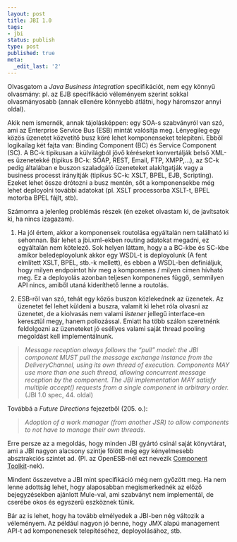 ```yaml
---
layout: post
title: JBI 1.0
tags:
- jbi
status: publish
type: post
published: true
meta:
  _edit_last: '2'
---
```

Olvasgatom a<em> Java Business Integration</em> specifikációt, nem egy könnyű olvasmány: pl. az EJB specifikáció véleményem szerint sokkal olvasmányosabb (annak ellenére könnyebb átlátni, hogy háromszor annyi oldal).

Akik nem ismernék, annak tájolásképpen: egy SOA-s szabványról van szó, ami az Enterprise Service Bus (ESB) mintát valósítja meg. Lényegileg egy közös üzenetet közvetítő busz köré lehet komponenseket telepíteni. Ebből logikailag két fajta van: Binding Component (BC) és Service Component (SC). A BC-k tipikusan a külvilágból jövő kéréseket konvertálják belső XML-es üzenetekké (tipikus BC-k: SOAP, REST, Email, FTP, XMPP,...), az SC-k pedig általában e buszon szaladgáló üzeneteket alakítgatják vagy a business processt irányítják (tipikus SC-k: XSLT, BPEL, EJB, Scripting). Ezeket lehet össze drótozni a busz mentén, sőt a komponensekbe még lehet deployolni további adatokat (pl. XSLT processorba XSLT-t, BPEL motorba BPEL fájlt, stb).

Számomra a jelenleg problémás részek (én ezeket olvastam ki, de javítsatok ki, ha nincs izagazam).

1. Ha jól értem, akkor a komponensek routolása egyáltalán nem található ki sehonnan. Bár lehet a jbi.xml-ekben routing adatokat megadni, ez egyáltalán nem kötelező. Sok helyen láttam, hogy a a BC-kbe és SC-kbe amikor beledeployolunk akkor egy WSDL-t is deployolunk (A fent elmlített XSLT, BPEL, stb.-k mellett), és ebben a WSDL-ben definiáljuk, hogy milyen endpointot hív meg a komponenes / milyen címen hívható meg. Ez a deployolás azonban teljesen komponenes függő, semmilyen API nincs, amiből utaná kideríthető lenne a routolás.

2. ESB-ről van szó, tehát egy közös buszon közlekednek az üzenetek. Az üzenetet fel lehet küldeni a buszra, valamit ki lehet róla olvasni az üzenetet, de a kiolvasás nem valami <em>listener</em> jellegű interface-en keresztül megy, hanem pollozással. Emiatt ha több szálon szeretnénk feldolgozni az üzeneteket jó eséllyes valami saját thread pooling megoldást kell implementálnunk.
<blockquote>
<p style="text-align: left"><em>Message reception always follows the “pull” model: the JBI component MUST pull the message exchange instance from the DeliveryChannel, using its own thread of execution. Components MAY use more than one such thread, allowing concurrent message reception by the component. The JBI implementation MAY satisfy multiple accept() requests from a single component in arbitrary order.</em>
(JBI 1.0 spec, 44. oldal)</blockquote>
Továbbá a <em>Future Directions</em> fejezetből (205. o.):
<blockquote><em>Adoption of a work manager (from another JSR) to allow components to not have to manage their own threads.</em></blockquote>
Erre persze az a megoldás, hogy minden JBI gyártó csinál saját könyvtárat, ami a JBI nagyon alacsony szintje fölött még egy kényelmesebb absztrakciós szintet ad. (Pl. az OpenESB-nél ezt nevezik <a href="http://wiki.open-esb.java.net/Wiki.jsp?page=ComponentToolkit">Component Toolkit</a>-nek).

Mindent összevetve a JBI mint specifikáció még nem győzött meg. Ha nem lenne adottság lehet, hogy alaposabban megismerkednék az előző bejegyzésekben ajánlott Mule-val, ami szabványt nem implementál, de cserébe okos és egyszerű eszköznek tűnik.

Bár az is lehet, hogy ha tovább elmélyedek a JBI-ben nég változik a véleményem. Az például nagyon jó benne, hogy JMX alapú management API-t ad komponenesek telepítéséhez, deployolásához, stb.
